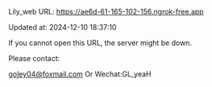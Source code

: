Lily_web URL: https://ae6d-61-165-102-156.ngrok-free.app

Updated at: 2024-12-10 18:37:10

If you cannot open this URL, the server might be down.

Please contact: 

goley04@foxmail.com Or Wechat:GL_yeaH